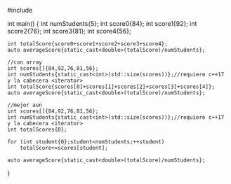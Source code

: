#include <iostream>

int main()
{
    int numStudents{5};
    int score0{84};
    int score1{92};
    int score2{76};
    int score3{81};
    int score4{56};

    int totalScore{score0+score1+score2+score3+score4};
    auto averageScore{static_cast<double>(totalScore)/numStudents};

    //con array
    int scores[]{84,92,76,81,56};
    int numStudents{static_cast<int>(std::size(scores))};//requiere c++17 y la cabecera <iterator>
    int totalScore{scores[0]+scores[1]+scores[2]+scores[3]+scores[4]};
    auto averageScore{static_cast<double>(totalScore)/numStudents};

    //mejor aun
    int scores[]{84,92,76,81,56};
    int numStudents{static_cast<int>(std::size(scores))};//requiere c++17 y la cabecera <iterator>
    int totalScores{0};

    for (int student{0};student<numStudents;++student)
        totalScore+=scores[student];
        
    auto averageScore{static_cast<double>(totalScore)/numStudents};
}
